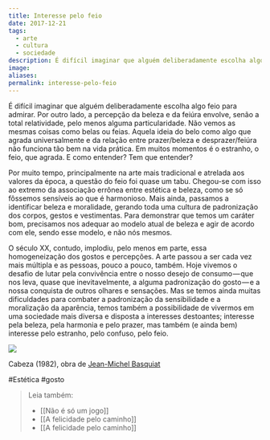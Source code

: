 ```yaml
---
title: Interesse pelo feio
date: 2017-12-21
tags:
  - arte
  - cultura
  - sociedade
description: É difícil imaginar que alguém deliberadamente escolha algo feio para admirar. Por outro lado, a percepção da beleza e da feiúra envolve…
image: 
aliases:
permalink: interesse-pelo-feio
---
```

É difícil imaginar que alguém deliberadamente escolha algo feio para admirar. Por outro lado, a percepção da beleza e da feiúra envolve, senão a total relatividade, pelo menos alguma particularidade. Não vemos as mesmas coisas como belas ou feias. Aquela ideia do belo como algo que agrada universalmente e da relação entre prazer/beleza e desprazer/feiúra não funciona tão bem na vida prática. Em muitos momentos é o estranho, o feio, que agrada. E como entender? Tem que entender?

Por muito tempo, principalmente na arte mais tradicional e atrelada aos valores da época, a questão do feio foi quase um tabu. Chegou-se com isso ao extremo da associação errônea entre estética e beleza, como se só fôssemos sensíveis ao que é harmonioso. Mais ainda, passamos a identificar beleza e moralidade, gerando toda uma cultura de padronização dos corpos, gestos e vestimentas. Para demonstrar que temos um caráter bom, precisamos nos adequar ao modelo atual de beleza e agir de acordo com ele, sendo esse modelo, e não nós mesmos.

O século XX, contudo, implodiu, pelo menos em parte, essa homogeneização dos gostos e percepções. A arte passou a ser cada vez mais múltipla e as pessoas, pouco a pouco, também. Hoje vivemos o desafio de lutar pela convivência entre o nosso desejo de consumo — que nos leva, quase que inevitavelmente, a alguma padronização do gosto — e a nossa conquista de outros olhares e sensações. Mas se temos ainda muitas dificuldades para combater a padronização da sensibilidade e a moralização da aparência, temos também a possibilidade de vivermos em uma sociedade mais diversa e disposta a interesses destoantes; interesse pela beleza, pela harmonia e pelo prazer, mas também (e ainda bem) interesse pelo estranho, pelo confuso, pelo feio.

<img src="/assets/img/interesse-pelo feio-medium.jpg">

Cabeza (1982), obra de [Jean-Michel Basquiat](https://g.co/kgs/5ZWDrF)

#Estética #gosto

> Leia também:
> - [[Não é só um jogo]]
> - [[A felicidade pelo caminho]]
> - [[A felicidade pelo caminho]]